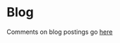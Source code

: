 # Blog
Comments on blog postings go [here](https://github.com/sachapan/sachapan.github.io/discussions/1)

